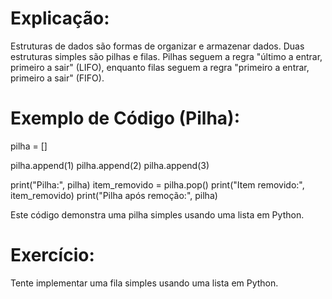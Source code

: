 # Explicação:
Estruturas de dados são formas de organizar e armazenar dados. 
Duas estruturas simples são pilhas e filas. 
Pilhas seguem a regra "último a entrar, primeiro a sair" (LIFO), enquanto filas seguem a regra "primeiro a entrar, primeiro a sair" (FIFO).

# Exemplo de Código (Pilha):

pilha = []

pilha.append(1)
pilha.append(2)
pilha.append(3)

print("Pilha:", pilha)
item_removido = pilha.pop()
print("Item removido:", item_removido)
print("Pilha após remoção:", pilha)

Este código demonstra uma pilha simples usando uma lista em Python.

# Exercício:
Tente implementar uma fila simples usando uma lista em Python.
